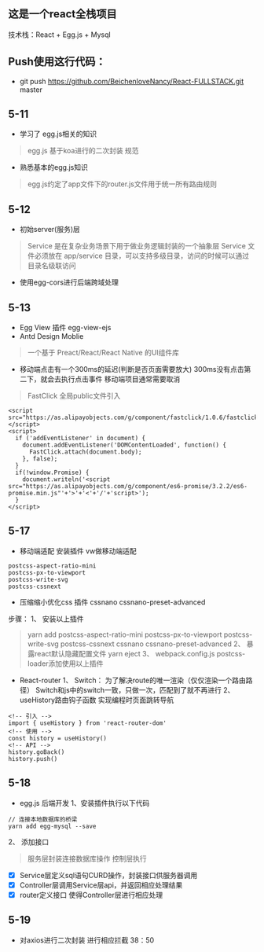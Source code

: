 ## 这是一个react全栈项目
技术栈：React + Egg.js + Mysql

## Push使用这行代码：
* git push https://github.com/BeichenloveNancy/React-FULLSTACK.git master

## 5-11 
* 学习了 egg.js相关的知识
> egg.js 基于koa进行的二次封装 规范
* 熟悉基本的egg.js知识
> egg.js约定了app文件下的router.js文件用于统一所有路由规则

## 5-12 
* 初始server(服务)层
> Service 是在复杂业务场景下用于做业务逻辑封装的一个抽象层
> Service 文件必须放在 app/service 目录，可以支持多级目录，访问的时候可以通过目录名级联访问
* 使用egg-cors进行后端跨域处理

## 5-13
* Egg View 插件 egg-view-ejs
* Antd Design Moblie
> 一个基于 Preact/React/React Native 的UI组件库
* 移动端点击有一个300ms的延迟(判断是否页面需要放大)
300ms没有点击第二下，就会去执行点击事件 移动端项目通常需要取消
> FastClick 全局public文件引入
```
<script src="https://as.alipayobjects.com/g/component/fastclick/1.0.6/fastclick.js"></script>
<script>
  if ('addEventListener' in document) {
    document.addEventListener('DOMContentLoaded', function() {
      FastClick.attach(document.body);
    }, false);
  }
  if(!window.Promise) {
    document.writeln('<script src="https://as.alipayobjects.com/g/component/es6-promise/3.2.2/es6-promise.min.js"'+'>'+'<'+'/'+'script>');
  }
</script>
```
## 5-17
* 移动端适配 安装插件 vw做移动端适配
```
postcss-aspect-ratio-mini
postcss-px-to-viewport
postcss-write-svg
postcss-cssnext
```
* 压缩缩小优化css
插件 cssnano cssnano-preset-advanced

步骤：
1、 安装以上插件 
> yarn add postcss-aspect-ratio-mini postcss-px-to-viewport postcss-write-svg postcss-cssnext cssnano cssnano-preset-advanced
2、 暴露react默认隐藏配置文件
> yarn eject
3、 webpack.config.js postcss-loader添加使用以上插件

* React-router
1、 Switch： 为了解决route的唯一渲染（仅仅渲染一个路由路径）
Switch和js中的switch一致，只做一次，匹配到了就不再进行
2、 useHistory路由钩子函数 实现编程时页面跳转导航
```
<!-- 引入 -->
import { useHistory } from 'react-router-dom'
<!-- 使用 -->
const history = useHistory()
<!-- API -->
history.goBack()
history.push()
```

## 5-18
* egg.js 后端开发
1、安装插件执行以下代码
```
// 连接本地数据库的桥梁
yarn add egg-mysql --save
```
2、 添加接口
> 服务层封装连接数据库操作 控制层执行
- [x] Service层定义sql语句CURD操作，封装接口供服务器调用
- [x] Controller层调用Service层api，并返回相应处理结果
- [x] router定义接口 使得Controller层进行相应处理

## 5-19
* 对axios进行二次封装 进行相应拦截
38：50